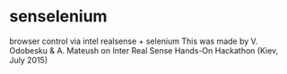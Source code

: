 # senselenium
browser control via intel realsense + selenium
This was made by V. Odobesku & A. Mateush on Inter Real Sense Hands-On Hackathon (Kiev, July 2015)
